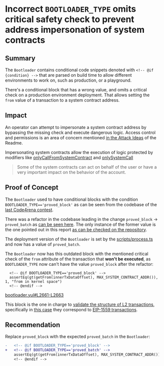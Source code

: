 # Incorrect `BOOTLOADER_TYPE` omits critical safety check to prevent address impersonation of system contracts

## Summary

The `Bootloader` contains conditional code snippets denoted with `<!-- @if {condition} -->` that are parsed on build time to allow different environments to work on, such as production, or a playground.

There's a conditional block that has a wrong value, and omits a critical check on a production environment deployment. That allows setting the `from` value of a transaction to a system contract address.

## Impact

An operator can attempt to impersonate a system contract address by bypassing the missing check and execute dangerous logic. Access control and permissions is an area of concern mentioned [in the Attack Ideas](https://github.com/code-423n4/2023-10-zksync/blob/1fb4649b612fac7b4ee613df6f6b7d921ddd6b0d/README.md#access-control-and-permissions) of the Readme.

Impersonating system contracts allow the execution of logic protected by modifiers like [onlyCallFromSystemContract](https://github.com/code-423n4/2023-10-zksync/blob/1fb4649b612fac7b4ee613df6f6b7d921ddd6b0d/code/system-contracts/contracts/interfaces/ISystemContract.sol#L25) and [onlySystemCall](https://github.com/code-423n4/2023-10-zksync/blob/1fb4649b612fac7b4ee613df6f6b7d921ddd6b0d/docs/Smart%20contract%20Section/System%20contracts%20bootloader%20description.md#onlysystemcall-modifier)

> Some of the system contracts can act on behalf of the user or have a very important impact on the behavior of the account.

## Proof of Concept

The `Bootloader` used to have conditional blocks with the condition `BOOTLOADER_TYPE=='proved_block'` as can be seen from the codebase of the [last Code4rena contest](https://github.com/code-423n4/2023-03-zksync/blob/21d9a364a4a75adfa6f1e038232d8c0f39858a64/bootloader/bootloader.yul#L2661-L2663).

There was a refactor in the codebase leading in the change `proved_block` -> `proved_batch` as [can be seen here](https://github.com/search?q=repo%3Acode-423n4%2F2023-10-zksync+proved_batch&type=code). The only instance of the former value is the one pointed out in this report [as can be checked on the repository](https://github.com/search?q=repo%3Acode-423n4%2F2023-10-zksync+proved_block&type=code).

The deployment version of the `Bootloader` is set by the [scripts/process.ts](https://github.com/code-423n4/2023-10-zksync/blob/1fb4649b612fac7b4ee613df6f6b7d921ddd6b0d/code/system-contracts/scripts/process.ts#L158-L161) and now has a value of `proved_batch`.

The `Bootloader` now has this outdated block with the mentioned critical check of the `from` attribute of the transaction that **won't be executed**, as `BOOTLOADER_TYPE` now can't have the value `proved_block` after the refactor:

```yul
  <!-- @if BOOTLOADER_TYPE=='proved_block' -->
  assertEq(gt(getFrom(innerTxDataOffset), MAX_SYSTEM_CONTRACT_ADDR()), 1, "from in kernel space")
  <!-- @endif -->
```

[bootloader.yul#L2661-L2663](https://github.com/code-423n4/2023-03-zksync/blob/21d9a364a4a75adfa6f1e038232d8c0f39858a64/bootloader/bootloader.yul#L2661-L2663)

This block is the one in charge to [validate the structure of L2 transactions](https://github.com/code-423n4/2023-03-zksync/blob/21d9a364a4a75adfa6f1e038232d8c0f39858a64/bootloader/bootloader.yul#L2607-L2609), specifically in [this case](https://github.com/code-423n4/2023-03-zksync/blob/21d9a364a4a75adfa6f1e038232d8c0f39858a64/bootloader/bootloader.yul#L2657) they correspond to [EIP-1559 transactions](https://github.com/code-423n4/2023-03-zksync/blob/21d9a364a4a75adfa6f1e038232d8c0f39858a64/contracts/libraries/TransactionHelper.sol#L21-L22).

## Recommendation

Replace `proved_block` with the expected `proved_batch` in the `Bootloader`:

```diff
-   <!-- @if BOOTLOADER_TYPE=='proved_block' -->
+   <!-- @if BOOTLOADER_TYPE=='proved_batch' -->
    assertEq(gt(getFrom(innerTxDataOffset), MAX_SYSTEM_CONTRACT_ADDR()), 1, "from in kernel space")
    <!-- @endif -->
```
